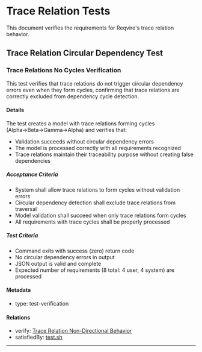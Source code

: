 # Trace Relation Tests

This document verifies the requirements for Reqvire's trace relation behavior.

## Trace Relation Circular Dependency Test
### Trace Relations No Cycles Verification

This test verifies that trace relations do not trigger circular dependency errors even when they form cycles, confirming that trace relations are correctly excluded from dependency cycle detection.

#### Details
The test creates a model with trace relations forming cycles (Alpha→Beta→Gamma→Alpha) and verifies that:
- Validation succeeds without circular dependency errors
- The model is processed correctly with all requirements recognized
- Trace relations maintain their traceability purpose without creating false dependencies

##### Acceptance Criteria
- System shall allow trace relations to form cycles without validation errors
- Circular dependency detection shall exclude trace relations from traversal
- Model validation shall succeed when only trace relations form cycles
- All requirements with trace cycles shall be properly processed

##### Test Criteria
- Command exits with success (zero) return code
- No circular dependency errors in output
- JSON output is valid and complete
- Expected number of requirements (8 total: 4 user, 4 system) are processed

#### Metadata
  * type: test-verification

#### Relations
  * verify: [Trace Relation Non-Directional Behavior](../ReqvireTool/ModelManagement/DiagramGeneration.md#trace-relation-non-directional-behavior)
  * satisfiedBy: [test.sh](../../tests/test-trace-no-cycles/test.sh)
---